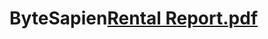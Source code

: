# ByteSapien[Rental Report.pdf](https://github.com/ByteSapien14/ByteSapien/files/15408777/Rental.Report.pdf)
